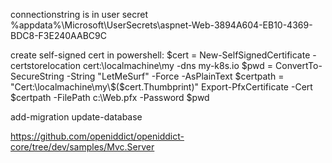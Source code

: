 connectionstring is in user secret
%appdata%\Microsoft\UserSecrets\aspnet-Web-3894A604-EB10-4369-BDC8-F3E240AABC9C

create self-signed cert in powershell:
$cert = New-SelfSignedCertificate -certstorelocation cert:\localmachine\my -dns my-k8s.io
$pwd = ConvertTo-SecureString -String "LetMeSurf" -Force -AsPlainText
$certpath = "Cert:\localmachine\my\$($cert.Thumbprint)"
Export-PfxCertificate -Cert $certpath -FilePath c:\Web.pfx -Password $pwd

add-migration
update-database

https://github.com/openiddict/openiddict-core/tree/dev/samples/Mvc.Server